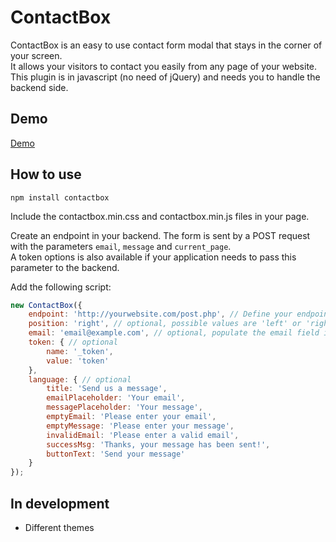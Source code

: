 # ContactBox
ContactBox is an easy to use contact form modal that stays in the corner of your screen.  
It allows your visitors to contact you easily from any page of your website.  
This plugin is in javascript (no need of jQuery) and needs you to handle the backend side.

## Demo
[Demo](https://tompec.github.io/contactbox/)

## How to use
`npm install contactbox`

Include the contactbox.min.css and contactbox.min.js files in your page.

Create an endpoint in your backend. The form is sent by a POST request with the parameters `email`, `message` and `current_page`.  
A token options is also available if your application needs to pass this parameter to the backend.

Add the following script:
```javascript
new ContactBox({
    endpoint: 'http://yourwebsite.com/post.php', // Define your endpoint for the POST request
    position: 'right', // optional, possible values are 'left' or 'right'
    email: 'email@example.com', // optional, populate the email field if you already know user's email
    token: { // optional
        name: '_token',
        value: 'token'
    },
    language: { // optional
        title: 'Send us a message',
        emailPlaceholder: 'Your email',
        messagePlaceholder: 'Your message',
        emptyEmail: 'Please enter your email',
        emptyMessage: 'Please enter your message',
        invalidEmail: 'Please enter a valid email',
        successMsg: 'Thanks, your message has been sent!',
        buttonText: 'Send your message'
    }
});
```

## In development
- Different themes
